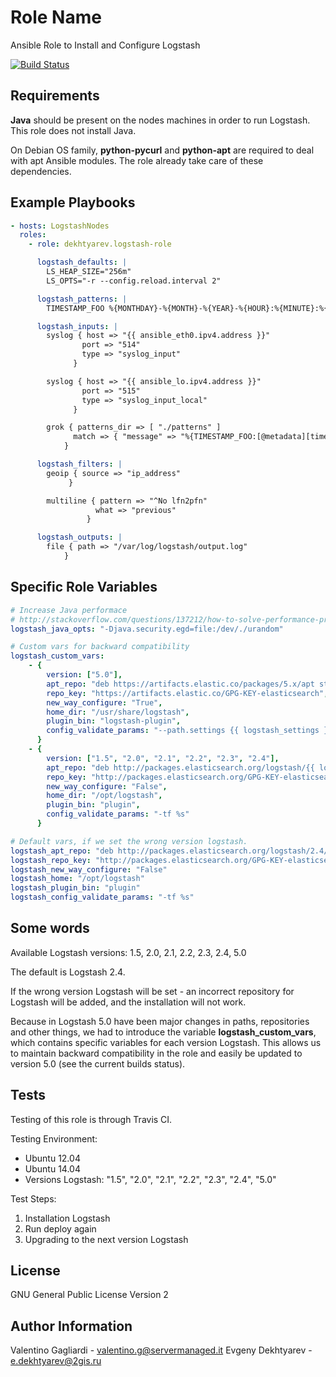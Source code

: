 Role Name
=========

Ansible Role to Install and Configure Logstash

[![Build Status](https://travis-ci.org/dekhtyarev/logstash-role.svg?branch=master)](https://travis-ci.org/dekhtyarev/logstash-role)

Requirements
------------

**Java** should be present on the nodes machines in order to run Logstash. This role does not install Java.

On Debian OS family, **python-pycurl** and **python-apt** are required to deal with apt Ansible modules. The role already take care of these dependencies.

Example Playbooks
----------------

```yaml
- hosts: LogstashNodes
  roles:
    - role: dekhtyarev.logstash-role

      logstash_defaults: |
        LS_HEAP_SIZE="256m"
        LS_OPTS="-r --config.reload.interval 2"

      logstash_patterns: |
        TIMESTAMP_FOO %{MONTHDAY}-%{MONTH}-%{YEAR}-%{HOUR}:%{MINUTE}:%{SECOND}

      logstash_inputs: |
        syslog { host => "{{ ansible_eth0.ipv4.address }}"
                port => "514"
                type => "syslog_input"
              }

        syslog { host => "{{ ansible_lo.ipv4.address }}"
                port => "515"
                type => "syslog_input_local"
              }

        grok { patterns_dir => [ "./patterns" ]
              match => { "message" => "%{TIMESTAMP_FOO:[@metadata][timestamp]} %{GREEDYDATA:message}" }
            }

      logstash_filters: |
        geoip { source => "ip_address"
             }

        multiline { pattern => "^No lfn2pfn"
                   what => "previous"
                 }

      logstash_outputs: |
        file { path => "/var/log/logstash/output.log"
            }
```

Specific Role Variables
--------------

```yaml
# Increase Java performace
# http://stackoverflow.com/questions/137212/how-to-solve-performance-problem-with-java-securerandom
logstash_java_opts: "-Djava.security.egd=file:/dev/./urandom"

# Custom vars for backward compatibility
logstash_custom_vars:
    - {
        version: ["5.0"],
        apt_repo: "deb https://artifacts.elastic.co/packages/5.x/apt stable main",
        repo_key: "https://artifacts.elastic.co/GPG-KEY-elasticsearch",
        new_way_configure: "True",
        home_dir: "/usr/share/logstash",
        plugin_bin: "logstash-plugin",
        config_validate_params: "--path.settings {{ logstash_settings }} -tf %s"
      }
    - {
        version: ["1.5", "2.0", "2.1", "2.2", "2.3", "2.4"],
        apt_repo: "deb http://packages.elasticsearch.org/logstash/{{ logstash_version }}/debian stable main",
        repo_key: "http://packages.elasticsearch.org/GPG-KEY-elasticsearch",
        new_way_configure: "False",
        home_dir: "/opt/logstash",
        plugin_bin: "plugin",
        config_validate_params: "-tf %s"
      }

# Default vars, if we set the wrong version logstash.
logstash_apt_repo: "deb http://packages.elasticsearch.org/logstash/2.4/debian stable main"
logstash_repo_key: "http://packages.elasticsearch.org/GPG-KEY-elasticsearch"
logstash_new_way_configure: "False"
logstash_home: "/opt/logstash"
logstash_plugin_bin: "plugin"
logstash_config_validate_params: "-tf %s"
```

Some words
----------

Available Logstash versions: 1.5, 2.0, 2.1, 2.2, 2.3, 2.4, 5.0

The default is Logstash 2.4.

If the wrong version Logstash will be set - an incorrect repository for Logstash will be added, and the installation will not work.

Because in Logstash 5.0 have been major changes in paths, repositories and other things, we had to introduce the variable **logstash_custom_vars**, which contains specific variables for each version Logstash. This allows us to maintain backward compatibility in the role and easily be updated to version 5.0 (see the current builds status).

Tests
-----

Testing of this role is through Travis CI.

Testing Environment:
* Ubuntu 12.04
* Ubuntu 14.04
* Versions Logstash: "1.5", "2.0", "2.1", "2.2", "2.3", "2.4", "5.0"

Test Steps:
1. Installation Logstash
2. Run deploy again
3. Upgrading to the next version Logstash

License
-------

GNU General Public License Version 2

Author Information
------------------

Valentino Gagliardi - valentino.g@servermanaged.it
Evgeny Dekhtyarev   - e.dekhtyarev@2gis.ru
